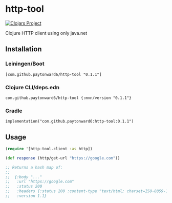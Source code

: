 # http-tool

[![Clojars Project](https://img.shields.io/clojars/v/com.github.paytonward6/http-tool.svg)](https://clojars.org/com.github.paytonward6/http-tool)

Clojure HTTP client using only java.net

## Installation

### Leiningen/Boot

`[com.github.paytonward6/http-tool "0.1.1"]`

### Clojure CLI/deps.edn

`com.github.paytonward6/http-tool {:mvn/version "0.1.1"}`

### Gradle

`implementation("com.github.paytonward6:http-tool:0.1.1")`


## Usage

```clojure
(require '[http-tool.client :as http])

(def response (http/get-url "https://google.com"))

;; Returns a hash map of:
;;
;;  {:body "..."
;;   :url "https://google.com"
;;   :status 200
;;   :headers {:status 200 :content-type "text/html; charset=ISO-8859-1" ...}
;;   :version 1.1}

```
